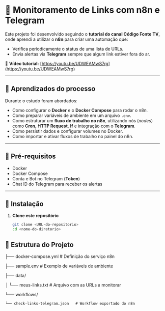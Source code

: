 # 📡 Monitoramento de Links com n8n e Telegram  

Este projeto foi desenvolvido seguindo o **tutorial do canal Código Fonte TV**, onde aprendi a utilizar o **n8n** para criar uma automação que:  
- Verifica periodicamente o status de uma lista de URLs.  
- Envia alertas via **Telegram** sempre que algum link estiver fora do ar.  

🔗 **Vídeo tutorial:** [https://youtu.be/UDWEAMwS7rg](https://youtu.be/UDWEAMwS7rg)  

---

## 📘 Aprendizados do processo  

Durante o estudo foram abordados:  
- Como configurar o **Docker** e o **Docker Compose** para rodar o n8n.  
- Como preparar variáveis de ambiente em um arquivo `.env`.  
- Como estruturar um **fluxo de trabalho no n8n**, utilizando nós (*nodes*) como **Cron**, **HTTP Request**, **If** e integração com o **Telegram**.  
- Como persistir dados e configurar volumes no Docker.  
- Como importar e ativar fluxos de trabalho no painel do n8n.  

---

## 🔧 Pré-requisitos  

- Docker  
- Docker Compose  
- Conta e Bot no Telegram (**Token**)  
- Chat ID do Telegram para receber os alertas  

---

## 🚀 Instalação  

1. **Clone este repositório**  

   ```bash
   git clone <URL-do-repositorio>
   cd <nome-do-diretorio>

## 📝 Estrutura do Projeto


├── docker-compose.yml  # Definição do serviço n8n

├── sample.env                      # Exemplo de variáveis de ambiente

├── data/

│   └── meus-links.txt              # Arquivo com as URLs a monitorar

└── workflows/

    └── check-links-telegram.json   # Workflow exportado do n8n
